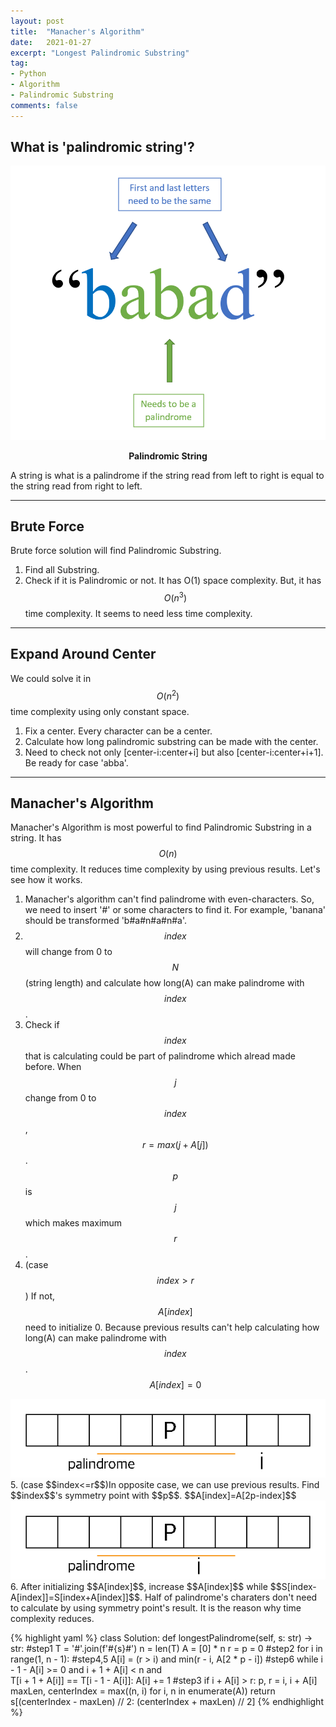 ```yaml
---
layout: post
title:  "Manacher's Algorithm"
date:   2021-01-27
excerpt: "Longest Palindromic Substring"
tag:
- Python
- Algorithm
- Palindromic Substring
comments: false
---
```

## What is 'palindromic string'?
![palindromic](/assets/img/palindromic.png)
    
<center><b>Palindromic String</b></center>

A string is what is a palindrome if the string read from left to right is equal to the string read from right to left.

---
## Brute Force
Brute force solution will find Palindromic Substring.
1. Find all Substring.
2. Check if it is Palindromic or not.
It has O(1) space complexity. But, it has $$O(n^3)$$ time complexity. It seems to need less time complexity.

---
## Expand Around Center
We could solve it in $$O(n^2)$$ time complexity using only constant space.
1. Fix a center. Every character can be a center.
2. Calculate how long palindromic substring can be made with the center.
3. Need to check not only [center-i:center+i] but also [center-i:center+i+1]. Be ready for case 'abba'.

---
## Manacher's Algorithm
Manacher's Algorithm is most powerful to find Palindromic Substring in a string. It has $$O(n)$$ time complexity. It reduces time complexity by using previous results. Let's see how it works.
1. Manacher's algorithm can't find palindrome with even-characters. So, we need to insert '#' or some characters to find it. For example, 'banana' should be transformed 'b#a#n#a#n#a'.
2. $$index$$ will change from 0 to $$N$$(string length) and calculate how long(A) can make palindrome with $$index$$.
3. Check if $$index$$ that is calculating could be part of palindrome which alread made before. When $$j$$ change from 0 to $$index$$, $$r = max(j+A[j])$$. $$p$$ is $$j$$ which makes maximum $$r$$.
4. (case $$index>r$$) If not, $$A[index]$$ need to initialize 0. Because previous results can't help calculating how long(A) can make palindrome with $$index$$. $$A[index]=0$$
<img src="/assets/img/out_palindrome.png">
5. (case $$index<=r$$)In opposite case, we can use previous results. Find $$index$$'s symmetry point with $$p$$. $$A[index]=A[2p-index]$$
<img src="/assets/img/in_palindrome.png">
6.  After initializing $$A[index]$$, increase $$A[index]$$ while $$S[index-A[index]]=S[index+A[index]]$$.
Half of palindrome's charaters don't need to calculate by using symmetry point's result. It is the reason why time complexity reduces.

{% highlight yaml %}
class Solution:
    def longestPalindrome(self, s: str) -> str:
        #step1
        T = '#'.join(f'#{s}#')
        n = len(T)
        A = [0] * n
        r = p = 0
        #step2
        for i in range(1, n - 1):
        #step4,5
            A[i] = (r > i) and min(r - i, A[2 * p - i]) 
        #step6
            while i - 1 - A[i] >= 0 and i + 1 + A[i] < n and \
                    T[i + 1 + A[i]] == T[i - 1 - A[i]]:
                A[i] += 1
        #step3
            if i + A[i] > r:
                p, r = i, i + A[i]
        maxLen, centerIndex = max((n, i) for i, n in enumerate(A))
        return s[(centerIndex - maxLen) // 2: (centerIndex + maxLen) // 2]
{% endhighlight %}


